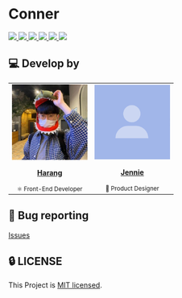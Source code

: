 # Conner

<a href="https://github.com/jennie-harang/unnamed/actions/workflows/ci.yml">
  <img src="https://img.shields.io/github/workflow/status/jennie-harang/unnamed/CI?label=CI&logo=GitHub&style=flat-square" />
</a>

<a href="https://codecov.io/gh/jennie-harang/unnamed">
  <img src="https://codecov.io/gh/jennie-harang/unnamed/branch/main/graph/badge.svg?token=hxDPxQyLYa">
</a>

<a href="https://dashboard.cypress.io/projects/oj7cg1/runs">
  <img src="https://img.shields.io/endpoint?url=https://dashboard.cypress.io/badge/simple/oj7cg1&style=flat-square&logo=cypress">
</a>

<a href="https://github.com/jennie-harang/unnamed/issues?q=is%3Aissue+is%3Aopen+sort%3Aupdated-desc">
  <img src="https://img.shields.io/github/issues/jennie-harang/unnamed?style=flat-square" />
</a>

<a href="https://github.com/jennie-harang/unnamed/blob/main/LICENSE">
  <img src="https://img.shields.io/github/license/jennie-harang/unnamed?style=flat-square">
</a>

<a href="#">
  <img src="https://img.shields.io/github/repo-size/jennie-harang/unnamed?logo=yarn&style=flat-square">
</a>

## 💻 Develop by

<table>
  <tr>
    <td align="center"><a href="https://github.com/saseungmin"><img src="./static/profile.jpeg" width="150x;" alt=""/><br /><p><b>Harang</b></p></a><small>⚛️ Front-End Developer</small></td>
    <td align="center"><a href="#"><img src="./static/mock-profile.png" width="150px;" alt=""/><br /><p><b>Jennie</b></p></a><small>🎨 Product Designer</small></td>
  </tr>
</table>

## 🐛 Bug reporting
[Issues](https://github.com/jennie-harang/unnamed/issues?q=is%3Aissue+is%3Aopen+sort%3Aupdated-desc)

## 🔒 LICENSE
This Project is [MIT licensed](https://github.com/jennie-harang/unnamed/blob/main/LICENSE).
